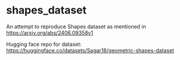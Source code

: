 # shapes_dataset
An attempt to reproduce Shapes dataset as mentioned in https://arxiv.org/abs/2406.09358v1

Hugging face repo for dataset: https://huggingface.co/datasets/Sagar18/geometric-shapes-dataset

